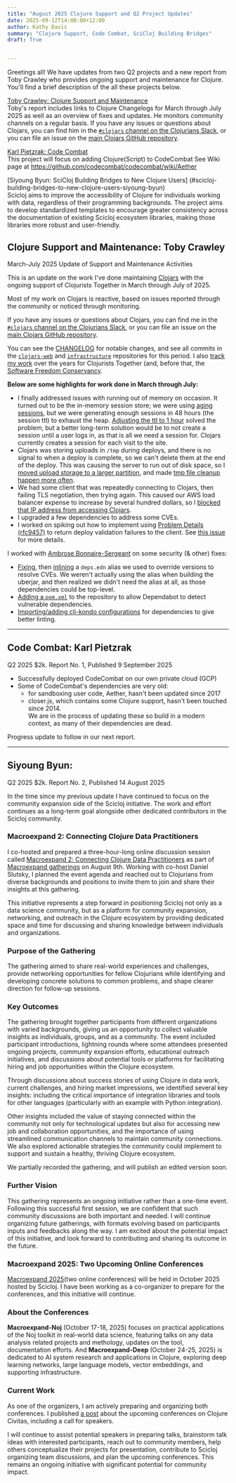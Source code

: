 ```yaml
---
title: "August 2025 Clojure Support and Q2 Project Updates"
date: 2025-09-12T14:00:00+12:00
author: Kathy Davis
summary: "Clojure Support, Code Combat, SciCloj Building Bridges"
draft: True


---
```

Greetings all! 
We have updates from two Q2 projects and a new report from Toby Crawley who provides ongoing support and maintenance for Clojure. You'll find a brief description of the all these projects below.  


[Toby Crawley: Clojure Support and Maintenance](#clojure-support-and-maintenance-toby-crawley)    
Toby's report includes links to Clojure Changelogs for March through July 2025 as well as an overview of fixes and updates. He monitors community channels on a regular basis.
If you have any issues or questions about Clojars, you can find him in the [`#clojars` channel on the Clojurians Slack](https://clojurians.slack.com/archives/C0H28NMAS), or you can file an issue on the [main Clojars GitHub repository](https://github.com/clojars/clojars-web/issues/new/choose).  
  

[Karl Pietzrak: Code Combat](#code-combat-karl-pietzrak)   
This project will focus on adding Clojure(Script) to CodeCombat
See Wiki page at https://github.com/codecombat/codecombat/wiki/Aether  


[Siyoung Byun: SciCloj Building Bridges to New Clojure Users] (#scicloj-building-bridges-to-new-clojure-users-siyoung-byun)  
Scicloj aims to improve the accessibility of Clojure for individuals working with data, regardless of their programming backgrounds. The project aims to develop standardized templates to encourage greater consistency across the documentation of existing Scicloj ecosystem libraries, making those libraries more robust and user-friendly.  <br>


## Clojure Support and Maintenance: Toby Crawley  
March-July 2025 Update of Support and Maintenance Activities  

This is an update on the work I've done maintaining [Clojars](https://clojars.org) with the ongoing support of Clojurists Together in March through July of 2025. 

Most of my work on Clojars is reactive, based on issues reported through the community or noticed through monitoring.  

If you have any issues or questions about Clojars, you can find me in the [`#clojars` channel on the Clojurians Slack](https://clojurians.slack.com/archives/C0H28NMAS), or you can file an issue on the [main Clojars GitHub repository](https://github.com/clojars/clojars-web/issues/new/choose). 

You can see the [CHANGELOG](https://github.com/clojars/clojars-web/blob/main/CHANGELOG.org) for notable changes, and see all commits in the [`clojars-web`](https://github.com/clojars/clojars-web/compare/0aaeb277fa4ff7ce75533d6a915ff226b5f10c1d...759866053761e9f685f52520c61fa2bad10ee4b9) and [`infrastructure`](https://github.com/clojars/infrastructure/compare/42610d719338aba1b44a84d8c437f82a39fd5591...b2e0e61850d9480a7ef16d3dea3075174dd5d862) repositories for this period. I also [track my work](https://tcrawley.org/clojars-worklog/) over the years for Clojurists Together (and, before that, the [Software Freedom Conservancy](https://sfconservancy.org/).  

**Below are some highlights for work done in March through July:**

- I finally addressed issues with running out of memory on occasion. It turned out to be the in-memory session store; we were using [aging
    sessions](https://github.com/kirasystems/aging-session), but we were generating enough sessions in 48 hours (the session ttl) to exhaust the heap. [Adjusting the ttl to 1 hour](https://github.com/clojars/clojars-web/commit/5d50868decdf95b8014a957f4f88635695dcc3ee) solved the problem, but a better long-term solution would be to not create a session until a user logs in, as that is all we need a session for. Clojars currently creates a session for each visit to the site.  
- Clojars was storing uploads in `/tmp` during deploys, and there is no signal to when a deploy is complete, so we can't delete them at the end of the deploy. This was causing the server to run out of disk space, so I [moved upload storage to a larger partition](https://github.com/clojars/clojars-web/commit/318fff4a23feaf6931e326e50d735c6c4363629a), and made [tmp file cleanup happen more often](https://github.com/clojars/infrastructure/commit/164091a948bb8b67cd9edd6cc5ff68bd7860b494).  
- We had some client that was repeatedly connecting to Clojars, then failing TLS negotiation, then trying again. This caused our AWS load balancer expense to increase by several hundred dollars, so I [blocked that IP address from accessing Clojars](https://github.com/clojars/infrastructure/commit/ed2e08cb17d835409deec91ac4b52b0308b9a983).  
- I upgraded a few dependencies to address some CVEs.  
- I worked on spiking out how to implement using [Problem Details (rfc9457)](https://www.rfc-editor.org/rfc/rfc9457) to return deploy validation failures to the client. See [this issue](https://github.com/clojars/clojars-web/issues/911) for more details.  

I worked with [Ambrose Bonnaire-Sergeant](https://github.com/frenchy64) on some security (& other) fixes:  
-   [Fixing](https://github.com/clojars/clojars-web/commit/baade8967c7be8abd9a9b27499c511efd41f6164), then [inlining](https://github.com/clojars/clojars-web/commit/d3623de947dcba56392c3e2bc3041ed3c1bf89a5) a `deps.edn` alias we used to override versions to resolve CVEs. We weren't actually using the alias when building the uberjar, and then realized we didn't need the alias at all, as those dependencies could be top-level.  
-   [Adding a `pom.xml`](https://github.com/clojars/clojars-web/pull/907) to the repository to allow Dependabot to detect vulnerable dependencies.  
-   [Importing/adding clj-kondo configurations](https://github.com/clojars/clojars-web/pull/905) for dependencies to give better linting.  <br>  


---


## Code Combat: Karl Pietzrak      
Q2 2025 $2k. Report No. 1, Published 9 September 2025   

- Successfully deployed CodeCombat on our own private cloud (GCP)  
- Some of CodeCombat's dependencies are very old:  
    - for sandboxing user code, Aether, hasn't been updated since 2017  
    - closer.js, which contains some Clojure support, hasn't been touched since 2014.  
We are in the process of updating these so build in a modern context, as many of their dependencies are dead.  

Progress update to follow in our next report.  <br>  

---


## Siyoung Byun: 
Q2 2025 $2k. Report No. 2, Published 14 August 2025  

In the time since my previous update I have continued to focus on the community expansion side of the Scicloj initiative. The work and effort continues as a long-term goal alongside other dedicated contributors in the Scicloj community.  

### Macroexpand 2: Connecting Clojure Data Practitioners  

I co-hosted and prepared a three-hour-long online discussion session called [Macroexpand 2: Connecting Clojure Data Practitioners](https://clojureverse.org/t/macroexpand-2-connecting-clojure-data-practitioners/11485) as part of [Macroexpand gatherings](https://scicloj.github.io/docs/community/groups/macroexpand/) on August 9th. Working with co-host Daniel Slutsky, I planned the event agenda and reached out to Clojurians from diverse backgrounds and positions to invite them to join and share their insights at this gathering.   

This initiative represents a step forward in positioning Scicloj not only as a data science community, but as a platform for community expansion, networking, and outreach in the Clojure ecosystem by providing dedicated space and time for discussing and sharing knowledge between individuals and organizations.  

### Purpose of the Gathering  
The gathering aimed to share real-world experiences and challenges, provide networking opportunities for fellow Clojurians while identifying and developing concrete solutions to common problems, and shape clearer direction for follow-up sessions.  

### Key Outcomes  
The gathering brought together participants from different organizations with varied backgrounds, giving us an opportunity to collect valuable insights as individuals, groups, and as a community. The event included participant introductions, lightning rounds where some attendees presented ongoing projects, community expansion efforts, educational outreach initiatives, and discussions about potential tools or platforms for facilitating hiring and job opportunities within the Clojure ecosystem.  

Through discussions about success stories of using Clojure in data work, current challenges, and hiring market impressions, we identified several key insights: including the critical importance of integration libraries and tools for other languages (particularly with an example with Python integration).   

Other insights included the value of staying connected within the community not only for technological updates but also for accessing new job and collaboration opportunities, and the importance of using streamlined communication channels to maintain community connections. We also explored actionable strategies the community could implement to support and sustain a healthy, thriving Clojure ecosystem.  

We partially recorded the gathering, and will publish an edited version soon.  

### Further Vision  
This gathering represents an ongoing initiative rather than a one-time event. Following this successful first session, we are confident that such community discussions are both important and needed. I will continue organizing future gatherings, with formats evolving based on participants inputs and feedbacks along the way. I am excited about the potential impact of this initiative, and look forward to contributing and sharing its outcome in the future.  


### Macroexpand 2025: Two Upcoming Online Conferences  
[Macroexpand 2025](https://scicloj.github.io/macroexpand-2025/)(two online conferences) will be held in October 2025 hosted by Scicloj. I have been working as a co-organizer to prepare for the conferences, and this initiative will continue.  

### About the Conferences  
**Macroexpand-Noj** (October 17-18, 2025) focuses on practical applications of the Noj toolkit in real-world data science, featuring talks on any data analysis related projects and methology, updates on the tool, documentation efforts. And **Macroexpand-Deep** (October 24-25, 2025) is dedicated to AI system research and applications in Clojure, exploring deep learning networks, large language models, vector embeddings, and supporting infrastructure.  

### Current Work  
As one of the organizers, I am actively preparing and organizing both conferences. I published [a post](https://clojurecivitas.github.io/scicloj/macroexpand/macroexpand_2025.html) about the upcoming conferences on Clojure Civitas, including a call for speakers.  

I will continue to assist potential speakers in preparing talks, brainstorm talk ideas with interested participants, reach out to community members, help others conceptualize their projects for presentation, contribute to Scicloj organizing team discussions, and plan the upcoming conferences. This remains an ongoing initiative with significant potential for community impact.  




